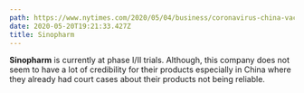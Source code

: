 ```yaml
---
path: https://www.nytimes.com/2020/05/04/business/coronavirus-china-vaccine.html
date: 2020-05-20T19:21:33.427Z
title: Sinopharm
---
```

**Sinopharm** is currently at phase I/II trials. Although, this company does not seem to have a lot of credibility for their products especially in China where they already had court cases about their products not being reliable.
